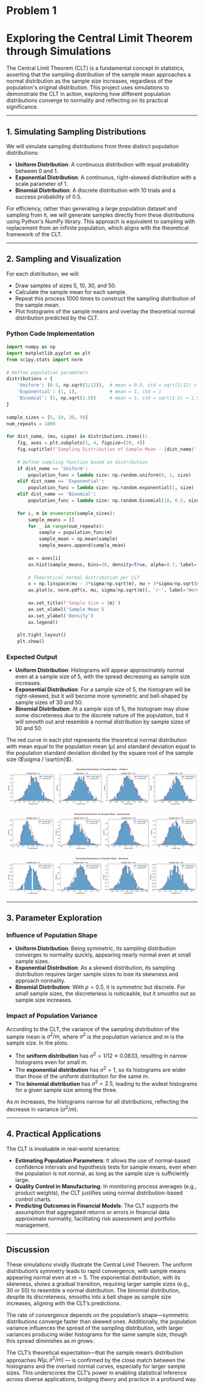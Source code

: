 # Problem 1

# Exploring the Central Limit Theorem through Simulations

The Central Limit Theorem (CLT) is a fundamental concept in statistics, asserting that the sampling distribution of the sample mean approaches a normal distribution as the sample size increases, regardless of the population's original distribution. This project uses simulations to demonstrate the CLT in action, exploring how different population distributions converge to normality and reflecting on its practical significance.

---

## 1. Simulating Sampling Distributions

We will simulate sampling distributions from three distinct population distributions:

- **Uniform Distribution**: A continuous distribution with equal probability between 0 and 1.
- **Exponential Distribution**: A continuous, right-skewed distribution with a scale parameter of 1.
- **Binomial Distribution**: A discrete distribution with 10 trials and a success probability of 0.5.

For efficiency, rather than generating a large population dataset and sampling from it, we will generate samples directly from these distributions using Python's NumPy library. This approach is equivalent to sampling with replacement from an infinite population, which aligns with the theoretical framework of the CLT.

---

## 2. Sampling and Visualization

For each distribution, we will:
- Draw samples of sizes 5, 10, 30, and 50.
- Calculate the sample mean for each sample.
- Repeat this process 1000 times to construct the sampling distribution of the sample mean.
- Plot histograms of the sample means and overlay the theoretical normal distribution predicted by the CLT.

### Python Code Implementation

```python
import numpy as np
import matplotlib.pyplot as plt
from scipy.stats import norm

# Define population parameters
distributions = {
    'Uniform': (0.5, np.sqrt(1/12)),  # mean = 0.5, std = sqrt(1/12) ≈ 0.289
    'Exponential': (1, 1),            # mean = 1, std = 1
    'Binomial': (5, np.sqrt(2.5))     # mean = 5, std = sqrt(2.5) ≈ 1.581
}

sample_sizes = [5, 10, 30, 50]
num_repeats = 1000

for dist_name, (mu, sigma) in distributions.items():
    fig, axes = plt.subplots(1, 4, figsize=(20, 4))
    fig.suptitle(f'Sampling Distribution of Sample Mean - {dist_name}', fontsize=16)
    
    # Define sampling function based on distribution
    if dist_name == 'Uniform':
        population_func = lambda size: np.random.uniform(0, 1, size)
    elif dist_name == 'Exponential':
        population_func = lambda size: np.random.exponential(1, size)
    elif dist_name == 'Binomial':
        population_func = lambda size: np.random.binomial(10, 0.5, size)
    
    for i, m in enumerate(sample_sizes):
        sample_means = []
        for _ in range(num_repeats):
            sample = population_func(m)
            sample_mean = np.mean(sample)
            sample_means.append(sample_mean)
        
        ax = axes[i]
        ax.hist(sample_means, bins=30, density=True, alpha=0.7, label='Sample Means')
        
        # Theoretical normal distribution per CLT
        x = np.linspace(mu - 3*sigma/np.sqrt(m), mu + 3*sigma/np.sqrt(m), 100)
        ax.plot(x, norm.pdf(x, mu, sigma/np.sqrt(m)), 'r-', label='Normal PDF')
        
        ax.set_title(f'Sample Size = {m}')
        ax.set_xlabel('Sample Mean')
        ax.set_ylabel('Density')
        ax.legend()
    
    plt.tight_layout()
    plt.show()
```

### Expected Output

- **Uniform Distribution**: Histograms will appear approximately normal even at a sample size of 5, with the spread decreasing as sample size increases.
- **Exponential Distribution**: For a sample size of 5, the histogram will be right-skewed, but it will become more symmetric and bell-shaped by sample sizes of 30 and 50.
- **Binomial Distribution**: At a sample size of 5, the histogram may show some discreteness due to the discrete nature of the population, but it will smooth out and resemble a normal distribution by sample sizes of 30 and 50.

The red curve in each plot represents the theoretical normal distribution with mean equal to the population mean ($\mu$) and standard deviation equal to the population standard deviation divided by the square root of the sample size ($\sigma / \sqrt{m}$).

![Uniform](Figure_1.png)

![Binomial](Figure_2.png)

![Exponential](Figure_3.png)

---

## 3. Parameter Exploration

### Influence of Population Shape

- **Uniform Distribution**: Being symmetric, its sampling distribution converges to normality quickly, appearing nearly normal even at small sample sizes.
- **Exponential Distribution**: As a skewed distribution, its sampling distribution requires larger sample sizes to lose its skewness and approach normality.
- **Binomial Distribution**: With $p = 0.5$, it is symmetric but discrete. For small sample sizes, the discreteness is noticeable, but it smooths out as sample size increases.

### Impact of Population Variance
According to the CLT, the variance of the sampling distribution of the sample mean is $\sigma^2 / m$, where $\sigma^2$ is the population variance and $m$ is the sample size. In the plots:

- The **uniform distribution** has $\sigma^2 = 1/12 \approx 0.0833$, resulting in narrow histograms even for small $m$.
- The **exponential distribution** has $\sigma^2 = 1$, so its histograms are wider than those of the uniform distribution for the same $m$.
- The **binomial distribution** has $\sigma^2 = 2.5$, leading to the widest histograms for a given sample size among the three.

As $m$ increases, the histograms narrow for all distributions, reflecting the decrease in variance ($\sigma^2 / m$).

---

## 4. Practical Applications

The CLT is invaluable in real-world scenarios:
- **Estimating Population Parameters**: It allows the use of normal-based confidence intervals and hypothesis tests for sample means, even when the population is not normal, as long as the sample size is sufficiently large.
- **Quality Control in Manufacturing**: In monitoring process averages (e.g., product weights), the CLT justifies using normal distribution-based control charts.
- **Predicting Outcomes in Financial Models**: The CLT supports the assumption that aggregated returns or errors in financial data approximate normality, facilitating risk assessment and portfolio management.

---

## Discussion

These simulations vividly illustrate the Central Limit Theorem. The uniform distribution’s symmetry leads to rapid convergence, with sample means appearing normal even at $m = 5$. The exponential distribution, with its skewness, shows a gradual transition, requiring larger sample sizes (e.g., 30 or 50) to resemble a normal distribution. The binomial distribution, despite its discreteness, smooths into a bell shape as sample size increases, aligning with the CLT’s predictions.

The rate of convergence depends on the population’s shape—symmetric distributions converge faster than skewed ones. Additionally, the population variance influences the spread of the sampling distribution, with larger variances producing wider histograms for the same sample size, though this spread diminishes as $m$ grows.

The CLT’s theoretical expectation—that the sample mean’s distribution approaches $N(\mu, \sigma^2 / m)$ — is confirmed by the close match between the histograms and the overlaid normal curves, especially for larger sample sizes. This underscores the CLT’s power in enabling statistical inference across diverse applications, bridging theory and practice in a profound way.